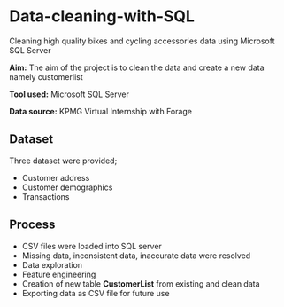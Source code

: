 # Data-cleaning-with-SQL
Cleaning high quality bikes and cycling accessories data using Microsoft SQL Server

**Aim:** The aim of the project is to clean the data and create a new data namely customerlist

**Tool used:** Microsoft SQL Server

**Data source:** KPMG Virtual Internship with Forage

## Dataset
Three dataset were provided;
- Customer address
- Customer demographics
- Transactions

## Process
- CSV files were loaded into SQL server
- Missing data, inconsistent data, inaccurate data were resolved
- Data exploration
- Feature engineering
- Creation of new table **CustomerList** from existing and clean data
- Exporting data as CSV file for future use
